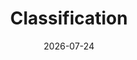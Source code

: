 ---
title: "Classification"
date: 2026-07-24
permalink: /posts/2025/07//
excerpt: ""
tags:
  - Supervised Learning
  - ML
  - Classification
---